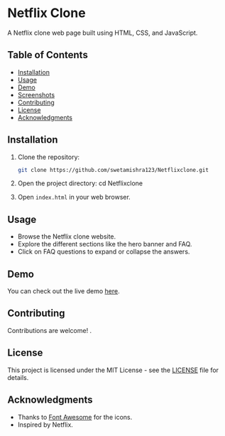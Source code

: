 # Netflix Clone

A Netflix clone web page built using HTML, CSS, and JavaScript.

## Table of Contents
- [Installation](#installation)
- [Usage](#usage)
- [Demo](#demo)
- [Screenshots](#screenshots)
- [Contributing](#contributing)
- [License](#license)
- [Acknowledgments](#acknowledgments)

## Installation

1. Clone the repository:
    ```bash
    git clone https://github.com/swetamishra123/Netflixclone.git
    
2. Open the project directory:
   cd Netflixclone

3. Open `index.html` in your web browser.

## Usage

- Browse the Netflix clone website.
- Explore the different sections like the hero banner and FAQ.
- Click on FAQ questions to expand or collapse the answers.

## Demo

You can check out the live demo [here](https://netflixclone-neon.vercel.app/).



## Contributing

Contributions are welcome! .

## License

This project is licensed under the MIT License - see the [LICENSE](LICENSE) file for details.

## Acknowledgments

- Thanks to [Font Awesome](https://fontawesome.com/) for the icons.
- Inspired by Netflix.
